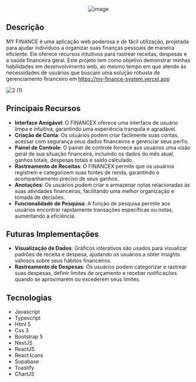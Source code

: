 <div align="center">
  
![image](https://i.ibb.co/gV96vrR/Financex-banner.png)

</div>



## Descrição
MY FINANCE é uma aplicação web poderosa e de fácil utilização, projetada para ajudar indivíduos a organizar suas finanças pessoais de maneira eficiente. Ele oferece recursos intuitivos para rastrear receitas, despesas e a saúde financeira geral. Este projeto tem como objetivo demonstrar minhas habilidades em desenvolvimento web, ao mesmo tempo em que atende às necessidades de usuários que buscam uma solução robusta de gerenciamento financeiro em https://my-finance-system.vercel.app

![2 (1)](https://github.com/Wesley-Fernandes/my-finance-system/assets/89518536/5589a77a-4a6c-48e4-92b4-a11829a0725d)

## Principais Recursos

- **Interface Amigável**: O FINANCEX oferece uma interface de usuário limpa e intuitiva, garantindo uma experiência tranquila e agradável.
- **Criação de Conta**: Os usuários podem criar facilmente suas contas, acessar com segurança seus dados financeiros e gerenciar seus perfis.
- **Painel de Controle**: O painel de controle fornece aos usuários uma visão geral de sua situação financeira, incluindo os dados do mês atual, ganhos totais, despesas totais e saldo calculado.
- **Rastreamento de Receitas**: O FINANCEX permite que os usuários registrem e categorizem suas fontes de renda, garantindo o acompanhamento preciso de seus ganhos.
- **Anotações**: Os usuários podem criar e armazenar notas relacionadas às suas atividades financeiras, facilitando uma melhor organização e tomada de decisões.
- **Funcionalidade de Pesquisa**: A função de pesquisa permite aos usuários encontrar rapidamente transações específicas ou notas, aumentando a eficiência.

## Futuras Implementações
- **Visualização de Dados**: Gráficos interativos são usados para visualizar padrões de receita e despesa, ajudando os usuários a obter insights valiosos sobre seus hábitos financeiros.
- **Rastreamento de Despesas**: Os usuários podem categorizar e rastrear suas despesas, definir limites de orçamento e receber notificações quando se aproximarem ou excederem seus limites.


## Tecnologias
- Javascript
- Typescript
- Html 5
- Css 3
- Bootstrap 5
- NextJS
- ReactJS
- React Icons
- Supabase
- Toastify
- ChartJS
